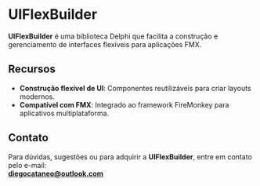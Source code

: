 # UIFlexBuilder

**UIFlexBuilder** é uma biblioteca Delphi que facilita a construção e gerenciamento de interfaces flexíveis para aplicações FMX.

## Recursos
- **Construção flexível de UI**: Componentes reutilizáveis para criar layouts modernos.
- **Compatível com FMX**: Integrado ao framework FireMonkey para aplicativos multiplataforma.

## Contato  
Para dúvidas, sugestões ou para adquirir a **UIFlexBuilder**, entre em contato pelo e-mail:  
**[diegocataneo@outlook.com](mailto:diegocataneo@outlook.com)**  
